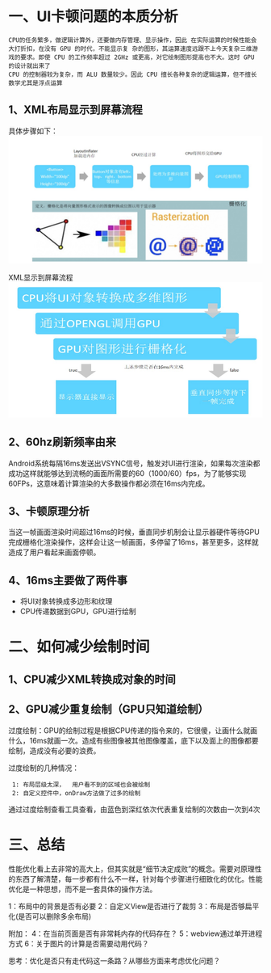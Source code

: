 # 一、UI卡顿问题的本质分析
    CPU的任务繁多，做逻辑计算外，还要做内存管理、显示操作，因此 在实际运算的时候性能会大打折扣，在没有 GPU 的时代，不能显示复 杂的图形，其运算速度远跟不上今天复杂三维游戏的要求。即使 CPU 的工作频率超过 2GHz 或更高，对它绘制图形提高也不大。这时 GPU 的设计就出来了 
    CPU 的控制器较为复杂，而 ALU 数量较少。因此 CPU 擅长各种复杂的逻辑运算，但不擅长数学尤其是浮点运算
    
## 1、XML布局显示到屏幕流程
具体步骤如下：
![xml加载步骤](https://github.com/h616016784/android_qesAndSumUp/blob/master/vippic/xml%E5%8A%A0%E8%BD%BD%E5%B8%83%E5%B1%80.jpg)

XML显示到屏幕流程
![xml布局显示到屏幕流程](https://github.com/h616016784/android_qesAndSumUp/blob/master/vippic/xml%E5%B8%83%E5%B1%80%E5%8A%A0%E8%BD%BD2.jpg)

## 2、60hz刷新频率由来
Android系统每隔16ms发送出VSYNC信号，触发对UI进行渲染，如果每次渲染都成功这样就能够达到流畅的画面所需要的60（1000/60）fps，为了能够实现60FPs，这意味着计算渲染的大多数操作都必须在16ms内完成。

## 3、卡顿原理分析
当这一帧画面渲染时间超过16ms的时候，垂直同步机制会让显示器硬件等待GPU完成栅格化渲染操作，这样会让这一帧画面，多停留了16ms，甚至更多，这样就造成了用户看起来画面停顿。

## 4、16ms主要做了两件事
- 将UI对象转换成多边形和纹理
- CPU传递数据到GPU，GPU进行绘制

# 二、如何减少绘制时间
## 1、CPU减少XML转换成对象的时间

## 2、GPU减少重复绘制（GPU只知道绘制）
   过度绘制：GPU的绘制过程是根据CPU传递的指令来的，它很傻，让画什么就画什么，16ms就画一次。造成有些图像被其他图像覆盖，底下以及面上的图像都要绘制，造成没有必要的浪费。
   
   过度绘制的几种情况：
     
     1: 布局层级太深，  用户看不到的区域也会被绘制
     2: 自定义控件中，onDraw方法做了过多的绘制
   通过过度绘制查看工具查看，由蓝色到深红依次代表重复绘制的次数由一次到4次

   
# 三、总结
性能优化看上去非常的高大上，但其实就是“细节决定成败”的概念。需要对原理性的东西了解清楚，每一步都有什么不一样，针对每个步骤进行细致化的优化。性能优化是一种思想，而不是一套具体的操作方法。

1：布局中的背景是否有必要
2：自定义View是否进行了裁剪
3：布局是否够扁平化(是否可以删除多余布局)

附加：
4：在当前页面是否有非常耗内存的代码存在？
5：webview通过单开进程方式
6：关于图片的计算是否需要动用代码？

思考：优化是否只有走代码这一条路？从哪些方面来考虑优化问题？









